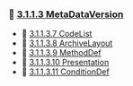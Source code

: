 ### 📁 [3.1.1.3 MetaDataVersion](https://mineunyoung.gitbook.io/3.1.1.3-metadataversion/3.1.1-study/3.1.1.3-metadataversion)
- 📝 [3.1.1.3.7 CodeList](https://mineunyoung.gitbook.io/3.1.1.3-metadataversion/3.1.1-study/3.1.1.3-metadataversion/3.1.1.3.7-codelist)
- 📝 [3.1.1.3.8 ArchiveLayout](https://mineunyoung.gitbook.io/3.1.1.3-metadataversion/3.1.1-study/3.1.1.3-metadataversion/3.1.1.3.8-archivelayout)
- 📝 [3.1.1.3.9 MethodDef](https://mineunyoung.gitbook.io/3.1.1.3-metadataversion/3.1.1-study/3.1.1.3-metadataversion/3.1.1.3.9-methoddef)
- 📝 [3.1.1.3.10 Presentation](https://mineunyoung.gitbook.io/3.1.1.3-metadataversion/3.1.1-study/3.1.1.3-metadataversion/3.1.1.3.10-presentation)
- 📝 [3.1.1.3.11 ConditionDef](https://mineunyoung.gitbook.io/3.1.1.3-metadataversion/3.1.1-study/3.1.1.3-metadataversion/3.1.1.3.11-conditiondef)
